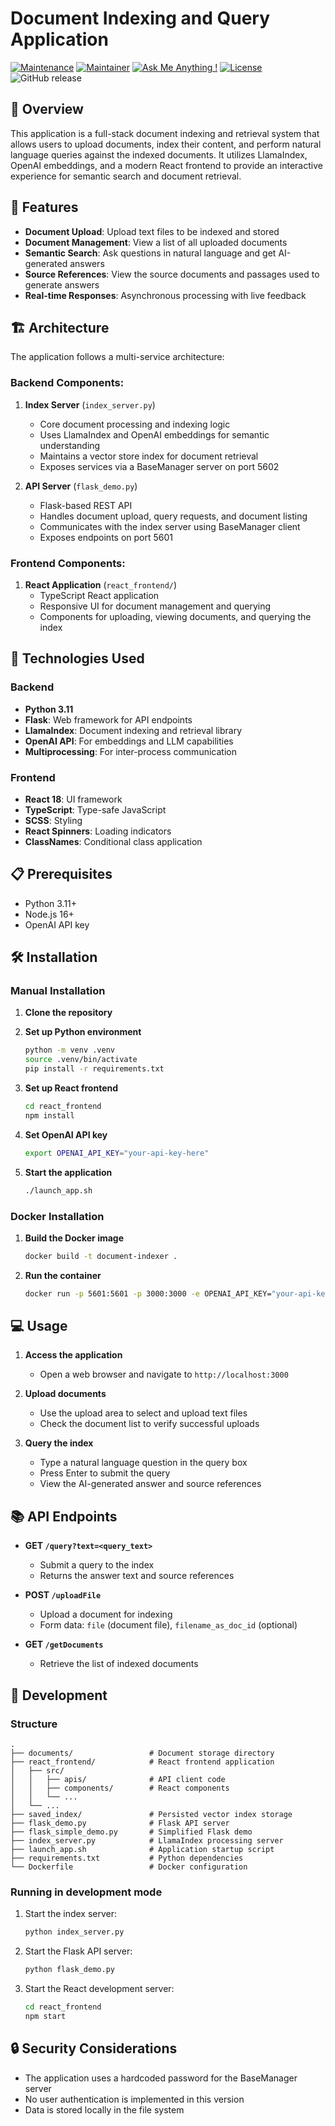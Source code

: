 # Document Indexing and Query Application

[![Maintenance](https://img.shields.io/badge/Maintained%3F-yes-green.svg)]()
[![Maintainer](https://img.shields.io/static/v1?label=Yevhen%20Ruban&message=Maintainer&color=red)](mailto:yevhen.ruban@extrawest.com)
[![Ask Me Anything !](https://img.shields.io/badge/Ask%20me-anything-1abc9c.svg)]()
[![License](https://img.shields.io/badge/License-Apache_2.0-blue.svg)](https://opensource.org/licenses/Apache-2.0)
![GitHub release](https://img.shields.io/badge/release-v1.0.0-blue)

## 📝 Overview

This application is a full-stack document indexing and retrieval system that allows users to upload documents, index their content, and perform natural language queries against the indexed documents. It utilizes LlamaIndex, OpenAI embeddings, and a modern React frontend to provide an interactive experience for semantic search and document retrieval.

## 🚀 Features

- **Document Upload**: Upload text files to be indexed and stored
- **Document Management**: View a list of all uploaded documents
- **Semantic Search**: Ask questions in natural language and get AI-generated answers
- **Source References**: View the source documents and passages used to generate answers
- **Real-time Responses**: Asynchronous processing with live feedback

## 🏗️ Architecture

The application follows a multi-service architecture:

### Backend Components:

1. **Index Server** (`index_server.py`)
   - Core document processing and indexing logic
   - Uses LlamaIndex and OpenAI embeddings for semantic understanding
   - Maintains a vector store index for document retrieval
   - Exposes services via a BaseManager server on port 5602

2. **API Server** (`flask_demo.py`)
   - Flask-based REST API
   - Handles document upload, query requests, and document listing
   - Communicates with the index server using BaseManager client
   - Exposes endpoints on port 5601

### Frontend Components:

1. **React Application** (`react_frontend/`)
   - TypeScript React application
   - Responsive UI for document management and querying
   - Components for uploading, viewing documents, and querying the index

## 🔧 Technologies Used

### Backend
- **Python 3.11**
- **Flask**: Web framework for API endpoints
- **LlamaIndex**: Document indexing and retrieval library
- **OpenAI API**: For embeddings and LLM capabilities
- **Multiprocessing**: For inter-process communication

### Frontend
- **React 18**: UI framework
- **TypeScript**: Type-safe JavaScript
- **SCSS**: Styling
- **React Spinners**: Loading indicators
- **ClassNames**: Conditional class application

## 📋 Prerequisites

- Python 3.11+
- Node.js 16+
- OpenAI API key

## 🛠️ Installation

### Manual Installation

1. **Clone the repository**

2. **Set up Python environment**
   ```bash
   python -m venv .venv
   source .venv/bin/activate
   pip install -r requirements.txt
   ```

3. **Set up React frontend**
   ```bash
   cd react_frontend
   npm install
   ```

4. **Set OpenAI API key**
   ```bash
   export OPENAI_API_KEY="your-api-key-here"
   ```

5. **Start the application**
   ```bash
   ./launch_app.sh
   ```

### Docker Installation

1. **Build the Docker image**
   ```bash
   docker build -t document-indexer .
   ```

2. **Run the container**
   ```bash
   docker run -p 5601:5601 -p 3000:3000 -e OPENAI_API_KEY="your-api-key-here" document-indexer
   ```

## 💻 Usage

1. **Access the application**
   - Open a web browser and navigate to `http://localhost:3000`

2. **Upload documents**
   - Use the upload area to select and upload text files
   - Check the document list to verify successful uploads

3. **Query the index**
   - Type a natural language question in the query box
   - Press Enter to submit the query
   - View the AI-generated answer and source references

## 📚 API Endpoints

- **GET `/query?text=<query_text>`**
  - Submit a query to the index
  - Returns the answer text and source references

- **POST `/uploadFile`**
  - Upload a document for indexing
  - Form data: `file` (document file), `filename_as_doc_id` (optional)

- **GET `/getDocuments`**
  - Retrieve the list of indexed documents

## 🧪 Development

### Structure

```
.
├── documents/                 # Document storage directory
├── react_frontend/            # React frontend application
│   ├── src/
│   │   ├── apis/              # API client code
│   │   ├── components/        # React components
│   │   └── ...
│   └── ...
├── saved_index/               # Persisted vector index storage
├── flask_demo.py              # Flask API server
├── flask_simple_demo.py       # Simplified Flask demo
├── index_server.py            # LlamaIndex processing server
├── launch_app.sh              # Application startup script
├── requirements.txt           # Python dependencies
└── Dockerfile                 # Docker configuration
```

### Running in development mode

1. Start the index server:
   ```bash
   python index_server.py
   ```

2. Start the Flask API server:
   ```bash
   python flask_demo.py
   ```

3. Start the React development server:
   ```bash
   cd react_frontend
   npm start
   ```

## 🔒 Security Considerations

- The application uses a hardcoded password for the BaseManager server
- No user authentication is implemented in this version
- Data is stored locally in the file system

